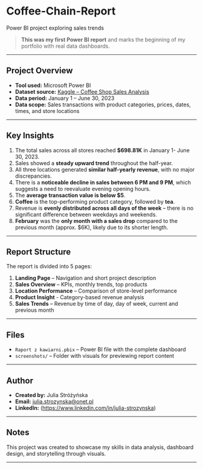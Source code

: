 # Coffee-Chain-Report
Power BI project exploring sales trends

> **This was my first Power BI report** and marks the beginning of my portfolio with real data dashboards.  

---

## Project Overview

- **Tool used:** Microsoft Power BI  
- **Dataset source:** [Kaggle – Coffee Shop Sales Analysis](https://www.kaggle.com/datasets/divu2001/coffee-shop-sales-analysis)  
- **Data period:** January 1 – June 30, 2023  
- **Data scope:** Sales transactions with product categories, prices, dates, times, and store locations

---

## Key Insights

1. The total sales across all stores reached **$698.81K** in January 1- June 30, 2023.
2. Sales showed a **steady upward trend** throughout the half-year.
3. All three locations generated **similar half-yearly revenue**, with no major discrepancies.
4. There is a **noticeable decline in sales between 6 PM and 9 PM**, which suggests a need to reevaluate evening opening hours.
5. The **average transaction value is below $5**.
6. **Coffee** is the top-performing product category, followed by **tea**.
7. Revenue is **evenly distributed across all days of the week** – there is no significant difference between weekdays and weekends.
8. **February** was the **only month with a sales drop** compared to the previous month (approx. $6K), likely due to its shorter length.

---

## Report Structure

The report is divided into 5 pages:

1. **Landing Page** – Navigation and short project description
2. **Sales Overview** – KPIs, monthly trends, top products
3. **Location Performance** – Comparison of store-level performance
4. **Product Insight** - Category-based revenue analysis
5. **Sales Trends** – Revenue by time of day, day of week, current and previous month

---

## Files

- `Raport z kawiarni.pbix` – Power BI file with the complete dashboard
- `screenshots/` – Folder with visuals for previewing report content

---

## Author
- **Created by:** Julia Stróżyńska
- **Email:** julia.strozynska@onet.pl
- **LinkedIn:** (https://www.linkedin.com/in/julia-strozynska)

---

## Notes

This project was created to showcase my skills in data analysis, dashboard design, and storytelling through visuals. 

---
